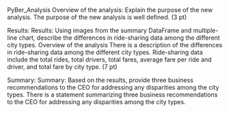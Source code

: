 PyBer_Analysis
Overview of the analysis: Explain the purpose of the new analysis.
The purpose of the new analysis is well defined. (3 pt)

Results:
Results: Using images from the summary DataFrame and multiple-line chart, describe the differences in ride-sharing data among the different city types.
Overview of the analysis
There is a description of the differences in ride-sharing data among the different city types. Ride-sharing data include the total rides, total drivers, total fares, average fare per ride and driver, and total fare by city type. (7 pt)

Summary:
Summary: Based on the results, provide three business recommendations to the CEO for addressing any disparities among the city types.
There is a statement summarizing three business recommendations to the CEO for addressing any disparities among the city types. 
